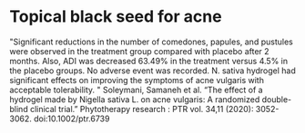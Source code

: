 # Topical black seed for acne

"Significant reductions in the number of comedones, papules, and pustules were observed in the treatment group compared with placebo after 2 months. Also, ADI was decreased 63.49% in the treatment versus 4.5% in the placebo groups. No adverse event was recorded. N. sativa hydrogel had significant effects on improving the symptoms of acne vulgaris with acceptable tolerability. "
Soleymani, Samaneh et al. “The effect of a hydrogel made by Nigella sativa L. on acne vulgaris: A randomized double-blind clinical trial.” Phytotherapy research : PTR vol. 34,11 (2020): 3052-3062. doi:10.1002/ptr.6739
